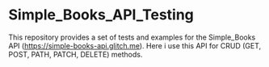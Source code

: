 # Simple_Books_API_Testing
This repository provides a set of tests and examples for the Simple_Books API (https://simple-books-api.glitch.me).
Here i use this API for CRUD (GET, POST, PATH, PATCH, DELETE) methods.
